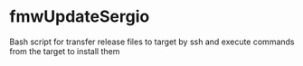 # fmwUpdateSergio
Bash script for transfer release files to target by ssh and execute commands from the target to install them
